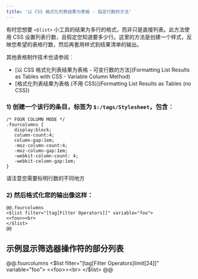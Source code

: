 ```yaml
---
title: '以 CSS 格式化列表结果为表格 - 指定行数的方法'
---
```


有时您想要 ``<$list>`` 小工具的结果为多行的格式，而非只是直接列表。此方法使用 CSS 设置列表行数，且假定您知道要多少行。这里的方法是创建一个样式，反映您希望的表格行数，然后再套用样式到结果清单的输出。

其他表格制作技术也请参阅︰

* [以 CSS 格式化列表结果为表格 - 可变行数的方法](Formatting List Results as Tables with CSS - Variable Column Method)
* [格式化列表结果为表格 (不用 CSS)](Formatting List Results as Tables (no CSS))


### 1) 创建一个该行的条目，标签为 `$:/tags/Stylesheet`，包含︰

```
/* FOUR COLUMN MODE */
.fourcolumns {
   display:block;
   column-count:4;
   column-gap:1em;
   -moz-column-count:4;
   -moz-column-gap:1em;
   -webkit-column-count: 4;
   -webkit-column-gap:1em;
}
```

请注意您需要标明行数的不同地方

### 2) 然后格式化您的输出像这样：

```
@@.fourcolumns
<$list filter="[tag[Filter Operators]]" variable="foo">
<<foo>><br>
</$list>
@@
```

## 示例显示筛选器操作符的部分列表

@@.fourcolumns
<$list filter="[tag[Filter Operators]limit[24]]" variable="foo">
<<foo>><br>
</$list>
@@
